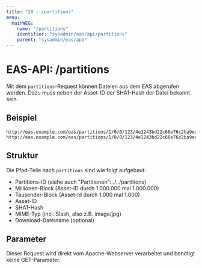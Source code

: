 ```yaml
---
title: "20 - /partitions"
menu:
  mainWEG:
    name: "/partitions"
    identifier: "sysadmin/eas/api/partitions"
    parent: "sysadmin/eas/api"
---
```

#  EAS-API: /partitions

Mit dem `partitions`-Request können Dateien aus dem EAS abgerufen werden. Dazu muss neben der Asset-ID der SHA1-Hash der Datei bekannt sein.

##  Beispiel

```url
http://eas.example.com/eas/partitions/1/0/0/123/4e1243bd22c66e76c2ba9eddc1f91394e57f9f83/image/jpg
http://eas.example.com/eas/partitions/1/0/0/123/4e1243bd22c66e76c2ba9eddc1f91394e57f9f83/image/jpg/sameFileButOtherName.jpg
```


##  Struktur

Die Pfad-Teile nach `partitions` sind wie folgt aufgebaut:

* Partitions-ID (siehe auch "Partitionen":../../partitions)
* Millionen-Block (Asset-ID durch 1.000.000 mal 1.000.000)
* Tausender-Block (Asset-Id durch 1.000 mal 1.000)
* Asset-ID
* SHA1-Hash
* MIME-Typ (incl. Slash, also z.B. image/jpg)
* Download-Dateiname (optional)

##  Parameter

Dieser Request wird direkt vom Apache-Webserver verarbeitet und benötigt keine GET-Parameter.

